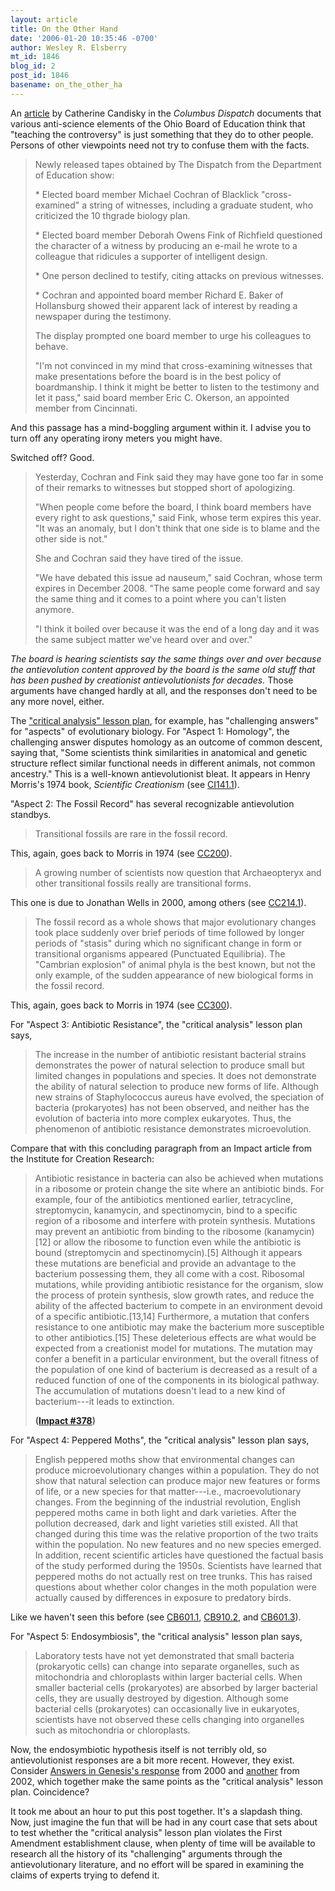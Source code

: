 ```yaml
---
layout: article
title: On the Other Hand
date: '2006-01-20 10:35:46 -0700'
author: Wesley R. Elsberry
mt_id: 1846
blog_id: 2
post_id: 1846
basename: on_the_other_ha
---
```

An [article](http://www.columbusdispatch.com/news-story.php?story=dispatch/2006/01/20/20060120-D1-04.html) by Catherine Candisky in the _Columbus Dispatch_ documents that various anti-science elements of the Ohio Board of Education think that "teaching the controversy" is just something that they do to other people. Persons of other viewpoints need not try to confuse them with the facts.

> Newly released tapes obtained by The Dispatch from the Department of Education show:
> 
> \* Elected board member Michael Cochran of Blacklick "cross-examined" a string of witnesses, including a graduate student, who criticized the 10 thgrade biology plan.
> 
> \* Elected board member Deborah Owens Fink of Richfield questioned the character of a witness by producing an e-mail he wrote to a colleague that ridicules a supporter of intelligent design.
> 
> \* One person declined to testify, citing attacks on previous witnesses.
> 
> \* Cochran and appointed board member Richard E. Baker of Hollansburg showed their apparent lack of interest by reading a newspaper during the testimony.
> 
> The display prompted one board member to urge his colleagues to behave.
> 
> "I'm not convinced in my mind that cross-examining witnesses that make presentations before the board is in the best policy of boardmanship. I think it might be better to listen to the testimony and let it pass," said board member Eric C. Okerson, an appointed member from Cincinnati.

And this passage has a mind-boggling argument within it. I advise you to turn off any operating irony meters you might have.

Switched off? Good.

> Yesterday, Cochran and Fink said they may have gone too far in some of their remarks to witnesses but stopped short of apologizing.
> 
> "When people come before the board, I think board members have every right to ask questions," said Fink, whose term expires this year. "It was an anomaly, but I don't think that one side is to blame and the other side is not."
> 
> She and Cochran said they have tired of the issue.
> 
> "We have debated this issue ad nauseum," said Cochran, whose term expires in December 2008. "The same people come forward and say the same thing and it comes to a point where you can't listen anymore.
> 
> "I think it boiled over because it was the end of a long day and it was the same subject matter we've heard over and over."

_The board is hearing scientists say the same things over and over because the antievolution content approved by the board is the same old stuff that has been pushed by creationist antievolutionists for decades._ Those arguments have changed hardly at all, and the responses don't need to be any more novel, either.

The ["critical analysis" lesson plan](http://ims.ode.state.oh.us/ODE/IMS/Lessons/Content/L10H23_Critical_Analysis_of_Evolution.doc.pdf), for example, has "challenging answers" for "aspects" of evolutionary biology. For "Aspect 1: Homology", the challenging answer disputes homology as an outcome of common descent, saying that, "Some scientists think similarities in anatomical and genetic structure reflect similar functional needs in different animals, not common ancestry." This is a well-known antievolutionist bleat. It appears in Henry Morris's 1974 book, _Scientific Creationism_ (see [CI141.1](http://www.talkorigins.org/indexcc/CI/CI141_1.html)).

"Aspect 2: The Fossil Record" has several recognizable antievolution standbys. 


> Transitional fossils are rare in the fossil record.


This, again, goes back to Morris in 1974 (see [CC200](http://www.talkorigins.org/indexcc/CC/CC200.html)). 

> A growing number of scientists now question that Archaeopteryx and other transitional fossils really are transitional forms.

This one is due to Jonathan Wells in 2000, among others (see [CC214.1](http://www.talkorigins.org/indexcc/CC/CC214_1.html)).

> The fossil record as a whole shows that major evolutionary changes took place suddenly over brief periods of time
> followed by longer periods of "stasis" during which no significant change in form or transitional organisms appeared (Punctuated Equilibria). The "Cambrian explosion" of animal phyla is the best known, but not the only example, of the sudden appearance of new biological forms in the fossil record.

This, again, goes back to Morris in 1974 (see [CC300](http://www.talkorigins.org/indexcc/CC/CC300.html)). 

For "Aspect 3: Antibiotic Resistance", the "critical analysis" lesson plan says,

> The increase in the number of antibiotic resistant bacterial strains demonstrates the power of natural selection to produce small but limited changes in populations and species. It does not demonstrate the ability of natural selection to produce new forms of life. Although new strains of Staphylococcus aureus have evolved, the speciation of bacteria (prokaryotes) has not been observed, and neither has the evolution of bacteria into more complex eukaryotes. Thus, the phenomenon of antibiotic resistance demonstrates microevolution.

Compare that with this concluding paragraph from an Impact article from the Institute for Creation Research:

> Antibiotic resistance in bacteria can also be achieved when mutations in a ribosome or protein change the site where an antibiotic binds. For example, four of the antibiotics mentioned earlier, tetracycline, streptomycin, kanamycin, and spectinomycin, bind to a specific region of a ribosome and interfere with protein synthesis. Mutations may prevent an antibiotic from binding to the ribosome (kanamycin)\[12\] or allow the ribosome to function even while the antibiotic is bound (streptomycin and spectinomycin).\[5\] Although it appears these mutations are beneficial and provide an advantage to the bacterium possessing them, they all come with a cost. Ribosomal mutations, while providing antibiotic resistance for the organism, slow the process of protein synthesis, slow growth rates, and reduce the ability of the affected bacterium to compete in an environment devoid of a specific antibiotic.\[13,14\] Furthermore, a mutation that confers resistance to one antibiotic may make the bacterium more susceptible to other antibiotics.\[15\] These deleterious effects are what would be expected from a creationist model for mutations. The mutation may confer a benefit in a particular environment, but the overall fitness of the population of one kind of bacterium is decreased as a result of a reduced function of one of the components in its biological  pathway. The accumulation of mutations doesn't lead to a new kind of bacterium---it leads to extinction.
> 
> **([Impact #378](http://www.icr.org/index.php?module=articles&amp;action=view&amp;ID=14))**

For "Aspect 4: Peppered Moths", the "critical analysis" lesson plan says,

> English peppered moths show that environmental changes can produce microevolutionary changes within a population. They do not show that natural selection can produce major new features or forms of life, or a new species for that matter---i.e., macroevolutionary changes. From the beginning of the industrial revolution, English peppered moths came in both light and dark varieties. After the pollution decreased, dark and light varieties still existed. All that changed during this time was the relative proportion of the two traits within the population. No new features and no new species emerged. In addition, recent scientific articles have questioned the factual basis of the study performed during the 1950s. Scientists have learned that peppered moths do not actually rest on tree trunks. This has raised questions about whether color changes in the moth population were actually caused by differences in exposure to predatory birds.

Like we haven't seen this before (see [CB601.1](http://www.talkorigins.org/indexcc/CB/CB601_1.html), [CB910.2](http://www.talkorigins.org/indexcc/CB/CB910_2.html), and [CB601.3](http://www.talkorigins.org/indexcc/CB/CB601_3.html)).

For "Aspect 5: Endosymbiosis", the "critical analysis" lesson plan says,

> Laboratory tests have not yet demonstrated that small bacteria (prokaryotic cells) can change into separate organelles, such as mitochondria and chloroplasts within larger bacterial cells. When smaller bacterial cells (prokaryotes) are absorbed by larger bacterial cells, they are usually destroyed by digestion. Although some bacterial cells (prokaryotes) can occasionally live in eukaryotes, scientists have not observed these cells changing into organelles such as mitochondria or chloroplasts.

Now, the endosymbiotic hypothesis itself is not terribly old, so antievolutionist responses are a bit more recent. However, they exist. Consider [Answers in Genesis's response](http://www.answersingenesis.org/docs2/4341_endosymbiont.asp) from 2000 and [another](http://www.answersingenesis.org/news/scientific_american.asp?vPrint=1) from 2002, which together make the same points as the "critical analysis" lesson plan. Coincidence?

It took me about an hour to put this post together. It's a slapdash thing. Now, just imagine the fun that will be had in any court case that sets about to test whether the "critical analysis" lesson plan violates the First Amendment establishment clause, when plenty of time will be available to research all the history of its "challenging" arguments through the antievolutionary literature, and no effort will be spared in examining the claims of experts trying to defend it.

